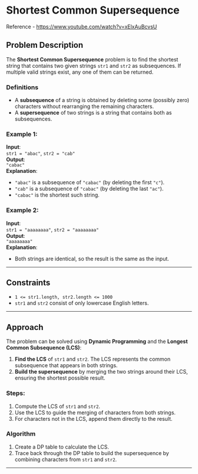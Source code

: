 # Shortest Common Supersequence
Reference - https://www.youtube.com/watch?v=xElxAuBcvsU

## Problem Description

The **Shortest Common Supersequence** problem is to find the shortest string that contains two given strings `str1` and `str2` as subsequences. If multiple valid strings exist, any one of them can be returned.

### Definitions
- A **subsequence** of a string is obtained by deleting some (possibly zero) characters without rearranging the remaining characters.
- A **supersequence** of two strings is a string that contains both as subsequences.

### Example 1:
**Input**:  
`str1 = "abac"`, `str2 = "cab"`  
**Output**:  
`"cabac"`  
**Explanation**:  
- `"abac"` is a subsequence of `"cabac"` (by deleting the first `"c"`).  
- `"cab"` is a subsequence of `"cabac"` (by deleting the last `"ac"`).  
- `"cabac"` is the shortest such string.

### Example 2:
**Input**:  
`str1 = "aaaaaaaa"`, `str2 = "aaaaaaaa"`  
**Output**:  
`"aaaaaaaa"`  
**Explanation**:  
- Both strings are identical, so the result is the same as the input.

---

## Constraints
- `1 <= str1.length, str2.length <= 1000`
- `str1` and `str2` consist of only lowercase English letters.

---

## Approach

The problem can be solved using **Dynamic Programming** and the **Longest Common Subsequence (LCS)**:
1. **Find the LCS** of `str1` and `str2`. The LCS represents the common subsequence that appears in both strings.
2. **Build the supersequence** by merging the two strings around their LCS, ensuring the shortest possible result.

### Steps:
1. Compute the LCS of `str1` and `str2`.
2. Use the LCS to guide the merging of characters from both strings.
3. For characters not in the LCS, append them directly to the result.

### Algorithm
1. Create a DP table to calculate the LCS.
2. Trace back through the DP table to build the supersequence by combining characters from `str1` and `str2`.

---